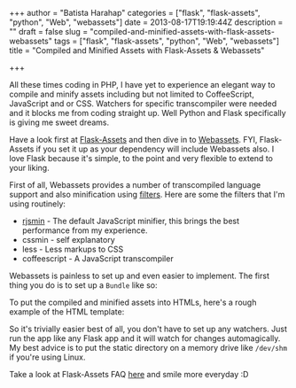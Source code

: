 +++
author = "Batista Harahap"
categories = ["flask", "flask-assets", "python", "Web", "webassets"]
date = 2013-08-17T19:19:44Z
description = ""
draft = false
slug = "compiled-and-minified-assets-with-flask-assets-webassets"
tags = ["flask", "flask-assets", "python", "Web", "webassets"]
title = "Compiled and Minified Assets with Flask-Assets & Webassets"

+++


All these times coding in PHP, I have yet to experience an elegant way to compile and minify assets including but not limited to CoffeeScript, JavaScript and or CSS. Watchers for specific transcompiler were needed and it blocks me from coding straight up. Well Python and Flask specifically is giving me sweet dreams.

Have a look first at <a href="http://elsdoerfer.name/docs/flask-assets/" target="_blank">Flask-Assets</a> and then dive in to <a href="http://elsdoerfer.name/docs/webassets/" target="_blank">Webassets</a>. FYI, Flask-Assets if you set it up as your dependency will include Webassets also. I love Flask because it's simple, to the point and very flexible to extend to your liking.

First of all, Webassets provides a number of transcompiled language support and also minification using <a href="http://elsdoerfer.name/docs/webassets/builtin_filters.html" target="_blank">filters</a>. Here are some the filters that I'm using routinely:
<ul>
	<li><a href="http://opensource.perlig.de/rjsmin/" target="_blank">rjsmin</a> - The default JavaScript minifier, this brings the best performance from my experience.</li>
	<li>cssmin - self explanatory</li>
	<li>less - Less markups to CSS</li>
	<li>coffeescript - A JavaScript transcompiler</li>
</ul>

Webassets is painless to set up and even easier to implement. The first thing you do is to set up a <code>Bundle</code> like so:

<script src="https://gist.github.com/tistaharahap/6258325.js"></script>

To put the compiled and minified assets into HTMLs, here's a rough example of the HTML template:

<script src="https://gist.github.com/tistaharahap/6258335.js"></script>

So it's trivially easier best of all, you don't have to set up any watchers. Just run the app like any Flask app and it will watch for changes automagically. My best advice is to put the static directory on a memory drive like <code>/dev/shm</code> if you're using Linux.

Take a look at Flask-Assets FAQ <a href="http://elsdoerfer.name/docs/webassets/faq.html#faq" target="_blank">here</a> and smile more everyday :D